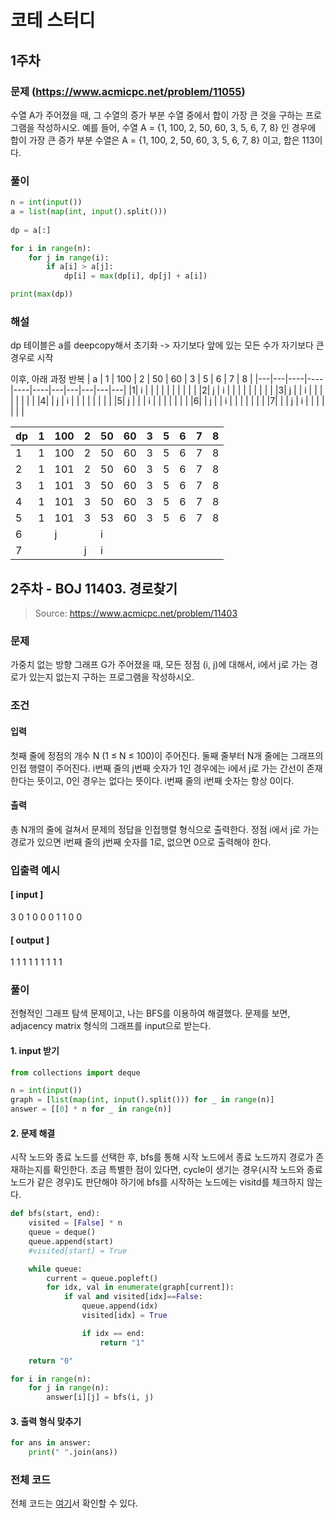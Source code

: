# 코테 스터디
## 1주차

### 문제 (https://www.acmicpc.net/problem/11055)
수열 A가 주어졌을 때, 그 수열의 증가 부분 수열 중에서 합이 가장 큰 것을 구하는 프로그램을 작성하시오.
예를 들어, 수열 A = {1, 100, 2, 50, 60, 3, 5, 6, 7, 8} 인 경우에 합이 가장 큰 증가 부분 수열은 A = {1, 100, 2, 50, 60, 3, 5, 6, 7, 8} 이고, 합은 113이다.

### 풀이
```python
n = int(input())
a = list(map(int, input().split()))
       
dp = a[:]

for i in range(n):
    for j in range(i):
        if a[i] > a[j]:
            dp[i] = max(dp[i], dp[j] + a[i])

print(max(dp))
```

### 해설
dp 테이블은 a를 deepcopy해서 초기화
-> 자기보다 앞에 있는 모든 수가 자기보다 큰 경우로 시작

이후, 아래 과정 반복
 | a | 1 | 100 | 2 | 50 | 60 | 3 | 5 | 6 | 7 | 8 |
 |---|---|----|----|----|----|---|---|---|---|---|
|1| i  |     |   |    |    |   |   |   |   |   |
|2| j   |  i   |   |    |    |   |   |   |   |   |
|3| j  |     | i  |    |    |   |   |   |   |   | 
|4|     |  j   | i  |    |    |   |   |   |   |   |
|5| j    |     |   | i   |    |   |   |   |   |   |
|6|     |    j |   |  i  |    |   |   |   |   |   |
|7|     |     | j  |   i |    |   |   |   |   |   |


 | dp | 1 | 100 | 2 | 50 | 60 | 3 | 5 | 6 | 7 | 8 |
 |---|---|----|----|----|----|---|---|---|---|---|
|1| 1 | 100 | 2 | 50 | 60 | 3 | 5 | 6 | 7 | 8 |
|2|  1  |  101   | 2 | 50 | 60 | 3 | 5 | 6 | 7 | 8 |
|3| 1  |  101   | 3  | 50 | 60 | 3 | 5 | 6 | 7 | 8 | 
|4| 1  |  101   | 3  | 50 | 60 | 3 | 5 | 6 | 7 | 8 |
|5| 1  |  101   | 3  |  53  | 60 | 3 | 5 | 6 | 7 | 8 |
|6|     |    j |   |  i  |    |   |   |   |   |   |
|7|     |     | j  |   i |    |   |   |   |   |   |

## 2주차 - BOJ 11403. 경로찾기
> Source: https://www.acmicpc.net/problem/11403 

### 문제
가중치 없는 방향 그래프 G가 주어졌을 때, 모든 정점 (i, j)에 대해서, i에서 j로 가는 경로가 있는지 없는지 구하는 프로그램을 작성하시오.

### 조건
#### 입력
첫째 줄에 정점의 개수 N (1 ≤ N ≤ 100)이 주어진다. 둘째 줄부터 N개 줄에는 그래프의 인접 행렬이 주어진다. i번째 줄의 j번째 숫자가 1인 경우에는 i에서 j로 가는 간선이 존재한다는 뜻이고, 0인 경우는 없다는 뜻이다. i번째 줄의 i번째 숫자는 항상 0이다.

#### 출력
총 N개의 줄에 걸쳐서 문제의 정답을 인접행렬 형식으로 출력한다. 정점 i에서 j로 가는 경로가 있으면 i번째 줄의 j번째 숫자를 1로, 없으면 0으로 출력해야 한다.

### 입출력 예시
#### [ input ]
3
0 1 0
0 0 1
1 0 0
#### [ output ]
1 1 1
1 1 1
1 1 1

### 풀이
전형적인 그래프 탐색 문제이고, 나는 BFS를 이용하여 해결했다. 문제를 보면, adjacency matrix 형식의 그래프를 input으로 받는다. 

#### 1. input 받기

```python
from collections import deque

n = int(input())
graph = [list(map(int, input().split())) for _ in range(n)]
answer = [[0] * n for _ in range(n)]

```

#### 2. 문제 해결
시작 노드와 종료 노드를 선택한 후, bfs를 통해 시작 노드에서 종료 노드까지 경로가 존재하는지를 확인한다. 조금 특별한 점이 있다면, cycle이 생기는 경우(시작 노드와 종료 노드가 같은 경우)도 판단해야 하기에 bfs를 시작하는 노드에는 visitd를 체크하지 않는다.

```python
def bfs(start, end):
    visited = [False] * n
    queue = deque()
    queue.append(start)
    #visited[start] = True

    while queue:
        current = queue.popleft()
        for idx, val in enumerate(graph[current]):
            if val and visited[idx]==False:
                queue.append(idx)
                visited[idx] = True

                if idx == end:
                    return "1"

    return "0"

for i in range(n):
    for j in range(n):
        answer[i][j] = bfs(i, j)
```

#### 3. 출력 형식 맞추기
```python
for ans in answer:
    print(" ".join(ans))
```

### 전체 코드
전체 코드는 [여기](https://github.com/99sphere/Problem-Solving/blob/main/Graph%20Traversal/BOJ_11403.py)서 확인할 수 있다.

